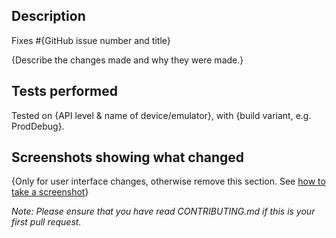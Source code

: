 ## Description

Fixes #{GitHub issue number and title}

{Describe the changes made and why they were made.}

## Tests performed

Tested on {API level & name of device/emulator}, with {build variant, e.g. ProdDebug}.

## Screenshots showing what changed
 
{Only for user interface changes, otherwise remove this section. See [how to take a screenshot](https://android.stackexchange.com/questions/1759/how-to-take-a-screenshot-with-an-android-device)}

_Note: Please ensure that you have read CONTRIBUTING.md if this is your first pull request._
